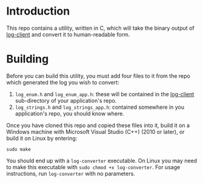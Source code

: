 # Introduction
This repo contains a utility, written in C, which will take the binary output of [log-client](https://github.com/u-blox/log-client) and convert it to human-readable form.

# Building
Before you can build this utility, you must add four files to it from the repo which generated the log you wish to convert:

1. `log_enum.h` and `log_enum_app.h`: these will be contained in the [log-client](https://github.com/u-blox/log-client) sub-directory of your application's repo.
2. `log_strings.h` and `log_strings_app.h`: contained somewhere in you application's repo, you should know where.

Once you have cloned this repo and copied these files into it, build it on a Windows machine with Microsoft Visual Studio (C++) (2010 or later), or build it on Linux by entering:

`sudo make`

You should end up with a `log-converter` executable. On Linux you may need to make this executable with `sudo chmod +x log-converter`.  For usage instructions, run `log-converter` with no parameters.
